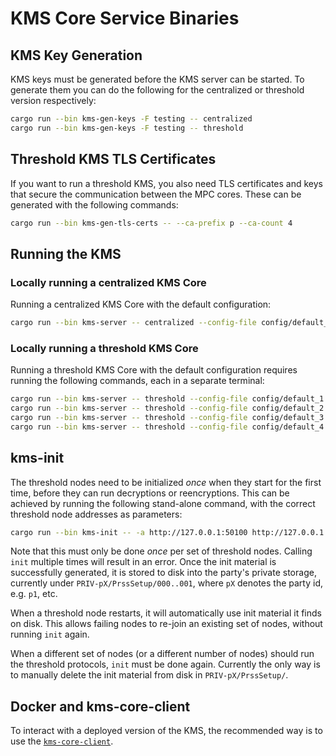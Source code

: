 # KMS Core Service Binaries

## KMS Key Generation

KMS keys must be generated before the KMS server can be started. To generate them you can do the following for the centralized or threshold version respectively:

```bash
cargo run --bin kms-gen-keys -F testing -- centralized
cargo run --bin kms-gen-keys -F testing -- threshold
```

## Threshold KMS TLS Certificates

If you want to run a threshold KMS, you also need TLS certificates and keys that secure the communication between the MPC cores.
These can be generated with the following commands:

```bash
cargo run --bin kms-gen-tls-certs -- --ca-prefix p --ca-count 4
```

## Running the KMS

### Locally running a centralized KMS Core

Running a centralized KMS Core with the default configuration:

```bash
cargo run --bin kms-server -- centralized --config-file config/default_centralized.toml
```

### Locally running a threshold KMS Core

Running a threshold KMS Core with the default configuration requires running the following commands, each in a separate terminal:

```bash
cargo run --bin kms-server -- threshold --config-file config/default_1.toml
cargo run --bin kms-server -- threshold --config-file config/default_2.toml
cargo run --bin kms-server -- threshold --config-file config/default_3.toml
cargo run --bin kms-server -- threshold --config-file config/default_4.toml
```

## kms-init

The threshold nodes need to be initialized _once_ when they start for the first time, before they can run decryptions or reencryptions.
This can be achieved by running the following stand-alone command, with the correct threshold node addresses as parameters:
```bash
cargo run --bin kms-init -- -a http://127.0.0.1:50100 http://127.0.0.1:50200 http://127.0.0.1:50300 http://127.0.0.1:50400
```

Note that this must only be done _once_ per set of threshold nodes. Calling `init` multiple times will result in an error.
Once the init material is successfully generated, it is stored to disk into the party's private storage, currently under `PRIV-pX/PrssSetup/000..001`, where `pX` denotes the party id, e.g. `p1`, etc.

When a threshold node restarts, it will automatically use init material it finds on disk. This allows failing nodes to re-join an existing set of nodes, without running `init` again.

When a different set of nodes (or a different number of nodes) should run the threshold protocols, `init` must be done again. Currently the only way is to manually delete the init material from disk in `PRIV-pX/PrssSetup/`.

## Docker and kms-core-client

To interact with a deployed version of the KMS, the recommended way is to use the [`kms-core-client`](../../../../core-client/README.md).

